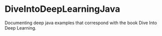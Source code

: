# DiveIntoDeepLearningJava
Documenting deep java examples that correspond with the book Dive Into Deep Learning.
